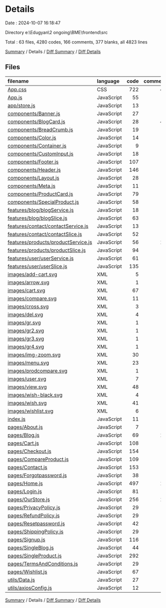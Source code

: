 # Details

Date : 2024-10-07 16:18:47

Directory e:\\Edugyan\\2 ongoing\\BME\\frontend\\src

Total : 63 files,  4280 codes, 166 comments, 377 blanks, all 4823 lines

[Summary](results.md) / Details / [Diff Summary](diff.md) / [Diff Details](diff-details.md)

## Files
| filename | language | code | comment | blank | total |
| :--- | :--- | ---: | ---: | ---: | ---: |
| [App.css](/App.css) | CSS | 722 | 44 | 163 | 929 |
| [App.js](/App.js) | JavaScript | 55 | 0 | 3 | 58 |
| [app/store.js](/app/store.js) | JavaScript | 13 | 0 | 2 | 15 |
| [components/Banner.js](/components/Banner.js) | JavaScript | 27 | 0 | 2 | 29 |
| [components/BlogCard.js](/components/BlogCard.js) | JavaScript | 28 | 45 | 14 | 87 |
| [components/BreadCrumb.js](/components/BreadCrumb.js) | JavaScript | 19 | 0 | 3 | 22 |
| [components/Color.js](/components/Color.js) | JavaScript | 14 | 0 | 3 | 17 |
| [components/Container.js](/components/Container.js) | JavaScript | 9 | 0 | 3 | 12 |
| [components/CustomInput.js](/components/CustomInput.js) | JavaScript | 18 | 0 | 3 | 21 |
| [components/Footer.js](/components/Footer.js) | JavaScript | 107 | 0 | 2 | 109 |
| [components/Header.js](/components/Header.js) | JavaScript | 146 | 0 | 3 | 149 |
| [components/Layout.js](/components/Layout.js) | JavaScript | 28 | 0 | 3 | 31 |
| [components/Meta.js](/components/Meta.js) | JavaScript | 11 | 0 | 4 | 15 |
| [components/ProductCard.js](/components/ProductCard.js) | JavaScript | 79 | 9 | 5 | 93 |
| [components/SpecialProduct.js](/components/SpecialProduct.js) | JavaScript | 58 | 0 | 2 | 60 |
| [features/blog/blogService.js](/features/blog/blogService.js) | JavaScript | 18 | 0 | 4 | 22 |
| [features/blog/blogSlice.js](/features/blog/blogSlice.js) | JavaScript | 63 | 0 | 7 | 70 |
| [features/contact/contactService.js](/features/contact/contactService.js) | JavaScript | 13 | 0 | 4 | 17 |
| [features/contact/contactSlice.js](/features/contact/contactSlice.js) | JavaScript | 52 | 0 | 5 | 57 |
| [features/products/productService.js](/features/products/productService.js) | JavaScript | 56 | 18 | 12 | 86 |
| [features/products/productSlice.js](/features/products/productSlice.js) | JavaScript | 94 | 2 | 9 | 105 |
| [features/user/userService.js](/features/user/userService.js) | JavaScript | 61 | 8 | 15 | 84 |
| [features/user/userSlice.js](/features/user/userSlice.js) | JavaScript | 135 | 0 | 9 | 144 |
| [images/add-cart.svg](/images/add-cart.svg) | XML | 5 | 0 | 0 | 5 |
| [images/arrow.svg](/images/arrow.svg) | XML | 1 | 0 | 0 | 1 |
| [images/cart.svg](/images/cart.svg) | XML | 67 | 0 | 0 | 67 |
| [images/compare.svg](/images/compare.svg) | XML | 11 | 1 | 0 | 12 |
| [images/cross.svg](/images/cross.svg) | XML | 3 | 0 | 0 | 3 |
| [images/del.svg](/images/del.svg) | XML | 4 | 0 | 0 | 4 |
| [images/gr.svg](/images/gr.svg) | XML | 1 | 0 | 0 | 1 |
| [images/gr2.svg](/images/gr2.svg) | XML | 1 | 0 | 0 | 1 |
| [images/gr3.svg](/images/gr3.svg) | XML | 1 | 0 | 0 | 1 |
| [images/gr4.svg](/images/gr4.svg) | XML | 1 | 0 | 0 | 1 |
| [images/img-zoom.svg](/images/img-zoom.svg) | XML | 30 | 0 | 0 | 30 |
| [images/menu.svg](/images/menu.svg) | XML | 23 | 0 | 0 | 23 |
| [images/prodcompare.svg](/images/prodcompare.svg) | XML | 1 | 0 | 0 | 1 |
| [images/user.svg](/images/user.svg) | XML | 7 | 0 | 0 | 7 |
| [images/view.svg](/images/view.svg) | XML | 48 | 0 | 0 | 48 |
| [images/wish-black.svg](/images/wish-black.svg) | XML | 4 | 0 | 0 | 4 |
| [images/wish.svg](/images/wish.svg) | XML | 41 | 0 | 0 | 41 |
| [images/wishlist.svg](/images/wishlist.svg) | XML | 6 | 0 | 0 | 6 |
| [index.js](/index.js) | JavaScript | 11 | 0 | 2 | 13 |
| [pages/About.js](/pages/About.js) | JavaScript | 7 | 0 | 3 | 10 |
| [pages/Blog.js](/pages/Blog.js) | JavaScript | 69 | 10 | 4 | 83 |
| [pages/Cart.js](/pages/Cart.js) | JavaScript | 108 | 0 | 3 | 111 |
| [pages/Checkout.js](/pages/Checkout.js) | JavaScript | 154 | 0 | 3 | 157 |
| [pages/CompareProduct.js](/pages/CompareProduct.js) | JavaScript | 109 | 0 | 2 | 111 |
| [pages/Contact.js](/pages/Contact.js) | JavaScript | 153 | 0 | 4 | 157 |
| [pages/Forgotpassword.js](/pages/Forgotpassword.js) | JavaScript | 38 | 0 | 4 | 42 |
| [pages/Home.js](/pages/Home.js) | JavaScript | 497 | 15 | 12 | 524 |
| [pages/Login.js](/pages/Login.js) | JavaScript | 81 | 0 | 5 | 86 |
| [pages/OurStore.js](/pages/OurStore.js) | JavaScript | 256 | 12 | 8 | 276 |
| [pages/PrivacyPolicy.js](/pages/PrivacyPolicy.js) | JavaScript | 29 | 0 | 3 | 32 |
| [pages/RefundPolicy.js](/pages/RefundPolicy.js) | JavaScript | 29 | 0 | 3 | 32 |
| [pages/Resetpassword.js](/pages/Resetpassword.js) | JavaScript | 42 | 0 | 3 | 45 |
| [pages/ShippingPolicy.js](/pages/ShippingPolicy.js) | JavaScript | 29 | 0 | 3 | 32 |
| [pages/Signup.js](/pages/Signup.js) | JavaScript | 116 | 0 | 5 | 121 |
| [pages/SingleBlog.js](/pages/SingleBlog.js) | JavaScript | 44 | 0 | 5 | 49 |
| [pages/SingleProduct.js](/pages/SingleProduct.js) | JavaScript | 292 | 0 | 8 | 300 |
| [pages/TermsAndConditions.js](/pages/TermsAndConditions.js) | JavaScript | 29 | 0 | 3 | 32 |
| [pages/Wishlist.js](/pages/Wishlist.js) | JavaScript | 67 | 1 | 8 | 76 |
| [utils/Data.js](/utils/Data.js) | JavaScript | 27 | 0 | 1 | 28 |
| [utils/axiosConfig.js](/utils/axiosConfig.js) | JavaScript | 12 | 1 | 5 | 18 |

[Summary](results.md) / Details / [Diff Summary](diff.md) / [Diff Details](diff-details.md)